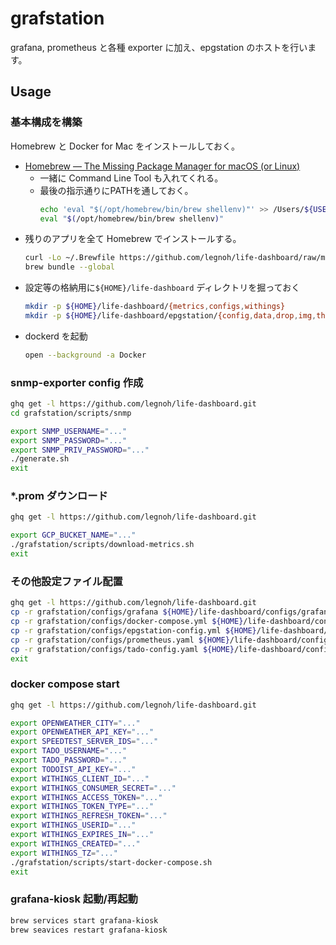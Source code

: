 grafstation
===

grafana, prometheus と各種 exporter に加え、epgstation のホストを行います。  

Usage
---

### 基本構成を構築

Homebrew と Docker for Mac をインストールしておく。

- [Homebrew — The Missing Package Manager for macOS (or Linux)](https://brew.sh/)
  - 一緒に Command Line Tool も入れてくれる。
  - 最後の指示通りにPATHを通しておく。
    ```sh
    echo 'eval "$(/opt/homebrew/bin/brew shellenv)"' >> /Users/${USER}/.zprofile
    eval "$(/opt/homebrew/bin/brew shellenv)"
    ```
- 残りのアプリを全て Homebrew でインストールする。
    ```sh
    curl -Lo ~/.Brewfile https://github.com/legnoh/life-dashboard/raw/main/grafstation/configs/Brewfile
    brew bundle --global
    ```
- 設定等の格納用に`${HOME}/life-dashboard` ディレクトリを掘っておく
    ```sh
    mkdir -p ${HOME}/life-dashboard/{metrics,configs,withings}
    mkdir -p ${HOME}/life-dashboard/epgstation/{config,data,drop,img,thumbnail,logs,recorded}
    ```
- dockerd を起動
    ```sh
    open --background -a Docker
    ```

### snmp-exporter config 作成

```sh
ghq get -l https://github.com/legnoh/life-dashboard.git
cd grafstation/scripts/snmp

export SNMP_USERNAME="..."
export SNMP_PASSWORD="..."
export SNMP_PRIV_PASSWORD="..."
./generate.sh
exit
```

### *.prom ダウンロード

```sh
ghq get -l https://github.com/legnoh/life-dashboard.git

export GCP_BUCKET_NAME="..."
./grafstation/scripts/download-metrics.sh
exit
```

### その他設定ファイル配置

```sh
ghq get -l https://github.com/legnoh/life-dashboard.git
cp -r grafstation/configs/grafana ${HOME}/life-dashboard/configs/grafana
cp -r grafstation/configs/docker-compose.yml ${HOME}/life-dashboard/configs/
cp -r grafstation/configs/epgstation-config.yml ${HOME}/life-dashboard/epgstation/config/
cp -r grafstation/configs/prometheus.yaml ${HOME}/life-dashboard/configs/
cp -r grafstation/configs/tado-config.yaml ${HOME}/life-dashboard/configs/
exit
```

### docker compose start

```sh
ghq get -l https://github.com/legnoh/life-dashboard.git

export OPENWEATHER_CITY="..."
export OPENWEATHER_API_KEY="..."
export SPEEDTEST_SERVER_IDS="..."
export TADO_USERNAME="..."
export TADO_PASSWORD="..."
export TODOIST_API_KEY="..."
export WITHINGS_CLIENT_ID="..."
export WITHINGS_CONSUMER_SECRET="..."
export WITHINGS_ACCESS_TOKEN="..."
export WITHINGS_TOKEN_TYPE="..."
export WITHINGS_REFRESH_TOKEN="..."
export WITHINGS_USERID="..."
export WITHINGS_EXPIRES_IN="..."
export WITHINGS_CREATED="..."
export WITHINGS_TZ="..."
./grafstation/scripts/start-docker-compose.sh
exit
```

### grafana-kiosk 起動/再起動

```sh
brew services start grafana-kiosk
brew seavices restart grafana-kiosk
```
